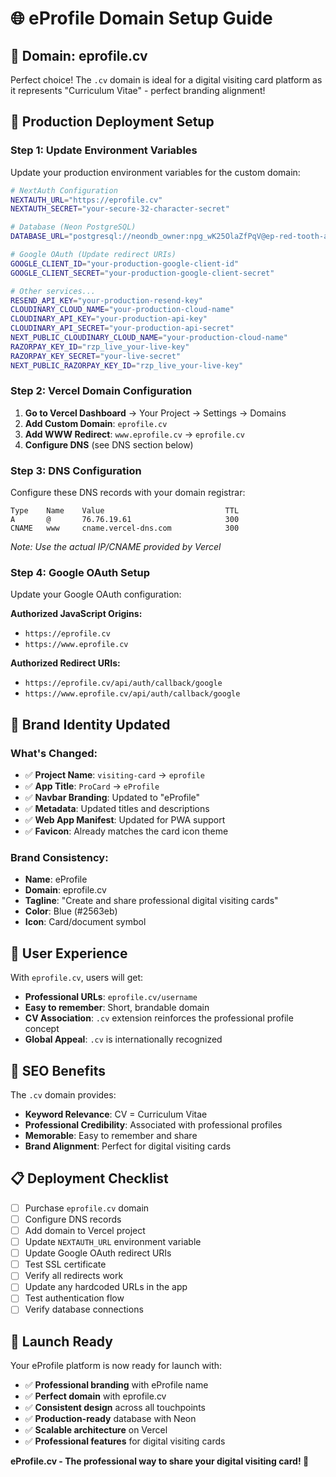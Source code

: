 # 🌐 eProfile Domain Setup Guide

## 🎯 **Domain: eprofile.cv**

Perfect choice! The `.cv` domain is ideal for a digital visiting card platform as it represents "Curriculum Vitae" - perfect branding alignment!

## 🚀 **Production Deployment Setup**

### **Step 1: Update Environment Variables**

Update your production environment variables for the custom domain:

```bash
# NextAuth Configuration
NEXTAUTH_URL="https://eprofile.cv"
NEXTAUTH_SECRET="your-secure-32-character-secret"

# Database (Neon PostgreSQL)
DATABASE_URL="postgresql://neondb_owner:npg_wK25OlaZfPqV@ep-red-tooth-a4prhkus-pooler.us-east-1.aws.neon.tech/neondb?sslmode=require"

# Google OAuth (Update redirect URIs)
GOOGLE_CLIENT_ID="your-production-google-client-id"
GOOGLE_CLIENT_SECRET="your-production-google-client-secret"

# Other services...
RESEND_API_KEY="your-production-resend-key"
CLOUDINARY_CLOUD_NAME="your-production-cloud-name"
CLOUDINARY_API_KEY="your-production-api-key"
CLOUDINARY_API_SECRET="your-production-api-secret"
NEXT_PUBLIC_CLOUDINARY_CLOUD_NAME="your-production-cloud-name"
RAZORPAY_KEY_ID="rzp_live_your-live-key"
RAZORPAY_KEY_SECRET="your-live-secret"
NEXT_PUBLIC_RAZORPAY_KEY_ID="rzp_live_your-live-key"
```

### **Step 2: Vercel Domain Configuration**

1. **Go to Vercel Dashboard** → Your Project → Settings → Domains
2. **Add Custom Domain**: `eprofile.cv`
3. **Add WWW Redirect**: `www.eprofile.cv` → `eprofile.cv`
4. **Configure DNS** (see DNS section below)

### **Step 3: DNS Configuration**

Configure these DNS records with your domain registrar:

```
Type    Name    Value                           TTL
A       @       76.76.19.61                     300
CNAME   www     cname.vercel-dns.com            300
```

_Note: Use the actual IP/CNAME provided by Vercel_

### **Step 4: Google OAuth Setup**

Update your Google OAuth configuration:

**Authorized JavaScript Origins:**

- `https://eprofile.cv`
- `https://www.eprofile.cv`

**Authorized Redirect URIs:**

- `https://eprofile.cv/api/auth/callback/google`
- `https://www.eprofile.cv/api/auth/callback/google`

## 🎨 **Brand Identity Updated**

### **What's Changed:**

- ✅ **Project Name**: `visiting-card` → `eprofile`
- ✅ **App Title**: `ProCard` → `eProfile`
- ✅ **Navbar Branding**: Updated to "eProfile"
- ✅ **Metadata**: Updated titles and descriptions
- ✅ **Web App Manifest**: Updated for PWA support
- ✅ **Favicon**: Already matches the card icon theme

### **Brand Consistency:**

- **Name**: eProfile
- **Domain**: eprofile.cv
- **Tagline**: "Create and share professional digital visiting cards"
- **Color**: Blue (#2563eb)
- **Icon**: Card/document symbol

## 📱 **User Experience**

With `eprofile.cv`, users will get:

- **Professional URLs**: `eprofile.cv/username`
- **Easy to remember**: Short, brandable domain
- **CV Association**: `.cv` extension reinforces the professional profile concept
- **Global Appeal**: `.cv` is internationally recognized

## 🔧 **SEO Benefits**

The `.cv` domain provides:

- **Keyword Relevance**: CV = Curriculum Vitae
- **Professional Credibility**: Associated with professional profiles
- **Memorable**: Easy to remember and share
- **Brand Alignment**: Perfect for digital visiting cards

## 📋 **Deployment Checklist**

- [ ] Purchase `eprofile.cv` domain
- [ ] Configure DNS records
- [ ] Add domain to Vercel project
- [ ] Update `NEXTAUTH_URL` environment variable
- [ ] Update Google OAuth redirect URIs
- [ ] Test SSL certificate
- [ ] Verify all redirects work
- [ ] Update any hardcoded URLs in the app
- [ ] Test authentication flow
- [ ] Verify database connections

## 🎉 **Launch Ready**

Your eProfile platform is now ready for launch with:

- ✅ **Professional branding** with eProfile name
- ✅ **Perfect domain** with eprofile.cv
- ✅ **Consistent design** across all touchpoints
- ✅ **Production-ready** database with Neon
- ✅ **Scalable architecture** on Vercel
- ✅ **Professional features** for digital visiting cards

**eProfile.cv - The professional way to share your digital visiting card! 🚀**
